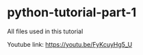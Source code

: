 # python-tutorial-part-1

All files used in this tutorial

Youtube link: https://youtu.be/FyKcuyHg5_U
